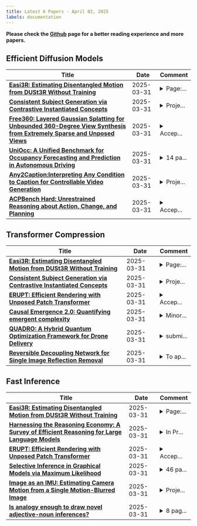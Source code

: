 ```yaml
---
title: Latest 6 Papers - April 02, 2025
labels: documentation
---
```

**Please check the [Github](https://github.com/zezhishao/MTS_Daily_ArXiv) page for a better reading experience and more papers.**

## Efficient Diffusion Models
| **Title** | **Date** | **Comment** |
| --- | --- | --- |
| **[Easi3R: Estimating Disentangled Motion from DUSt3R Without Training](http://arxiv.org/abs/2503.24391v1)** | 2025-03-31 | <details><summary>Page:...</summary><p>Page: https://easi3r.github.io/ Code: https://github.com/Inception3D/Easi3R</p></details> |
| **[Consistent Subject Generation via Contrastive Instantiated Concepts](http://arxiv.org/abs/2503.24387v1)** | 2025-03-31 | <details><summary>Proje...</summary><p>Project page: https://contrastive-concept-instantiation.github.io</p></details> |
| **[Free360: Layered Gaussian Splatting for Unbounded 360-Degree View Synthesis from Extremely Sparse and Unposed Views](http://arxiv.org/abs/2503.24382v1)** | 2025-03-31 | <details><summary>Accep...</summary><p>Accepted to CVPR 2025. Project Page: https://zju3dv.github.io/free360/</p></details> |
| **[UniOcc: A Unified Benchmark for Occupancy Forecasting and Prediction in Autonomous Driving](http://arxiv.org/abs/2503.24381v1)** | 2025-03-31 | <details><summary>14 pa...</summary><p>14 pages; Dataset: https://huggingface.co/datasets/tasl-lab/uniocc; Code: https://github.com/tasl-lab/UniOcc</p></details> |
| **[Any2Caption:Interpreting Any Condition to Caption for Controllable Video Generation](http://arxiv.org/abs/2503.24379v1)** | 2025-03-31 | <details><summary>Proje...</summary><p>Project Page: https://sqwu.top/Any2Cap/</p></details> |
| **[ACPBench Hard: Unrestrained Reasoning about Action, Change, and Planning](http://arxiv.org/abs/2503.24378v1)** | 2025-03-31 | <details><summary>Accep...</summary><p>Accepted to LM4Plan@AAAI 2025</p></details> |

## Transformer Compression
| **Title** | **Date** | **Comment** |
| --- | --- | --- |
| **[Easi3R: Estimating Disentangled Motion from DUSt3R Without Training](http://arxiv.org/abs/2503.24391v1)** | 2025-03-31 | <details><summary>Page:...</summary><p>Page: https://easi3r.github.io/ Code: https://github.com/Inception3D/Easi3R</p></details> |
| **[Consistent Subject Generation via Contrastive Instantiated Concepts](http://arxiv.org/abs/2503.24387v1)** | 2025-03-31 | <details><summary>Proje...</summary><p>Project page: https://contrastive-concept-instantiation.github.io</p></details> |
| **[ERUPT: Efficient Rendering with Unposed Patch Transformer](http://arxiv.org/abs/2503.24374v1)** | 2025-03-31 | <details><summary>Accep...</summary><p>Accepted to CVPR 2025</p></details> |
| **[Causal Emergence 2.0: Quantifying emergent complexity](http://arxiv.org/abs/2503.13395v2)** | 2025-03-31 | <details><summary>Minor...</summary><p>Minor revision: fixed typos and corrected one equation (no substantial changes)</p></details> |
| **[QUADRO: A Hybrid Quantum Optimization Framework for Drone Delivery](http://arxiv.org/abs/2503.24301v1)** | 2025-03-31 | <details><summary>submi...</summary><p>submitted to QCE 2025</p></details> |
| **[Reversible Decoupling Network for Single Image Reflection Removal](http://arxiv.org/abs/2410.08063v2)** | 2025-03-31 | <details><summary>To ap...</summary><p>To appear at CVPR 2025</p></details> |

## Fast Inference
| **Title** | **Date** | **Comment** |
| --- | --- | --- |
| **[Easi3R: Estimating Disentangled Motion from DUSt3R Without Training](http://arxiv.org/abs/2503.24391v1)** | 2025-03-31 | <details><summary>Page:...</summary><p>Page: https://easi3r.github.io/ Code: https://github.com/Inception3D/Easi3R</p></details> |
| **[Harnessing the Reasoning Economy: A Survey of Efficient Reasoning for Large Language Models](http://arxiv.org/abs/2503.24377v1)** | 2025-03-31 | <details><summary>In Pr...</summary><p>In Progress; Paper list Repo: https://github.com/DevoAllen/Awesome-Reasoning-Economy-Papers</p></details> |
| **[ERUPT: Efficient Rendering with Unposed Patch Transformer](http://arxiv.org/abs/2503.24374v1)** | 2025-03-31 | <details><summary>Accep...</summary><p>Accepted to CVPR 2025</p></details> |
| **[Selective Inference in Graphical Models via Maximum Likelihood](http://arxiv.org/abs/2503.24311v1)** | 2025-03-31 | <details><summary>46 pa...</summary><p>46 pages, 2 Figures, 5 Tables</p></details> |
| **[Image as an IMU: Estimating Camera Motion from a Single Motion-Blurred Image](http://arxiv.org/abs/2503.17358v2)** | 2025-03-31 | <details><summary>Proje...</summary><p>Project page: https://jerredchen.github.io/image-as-imu/</p></details> |
| **[Is analogy enough to draw novel adjective-noun inferences?](http://arxiv.org/abs/2503.24293v1)** | 2025-03-31 | <details><summary>8 pag...</summary><p>8 pages (16 pages with appendix). Submitted to SCiL 2025</p></details> |

